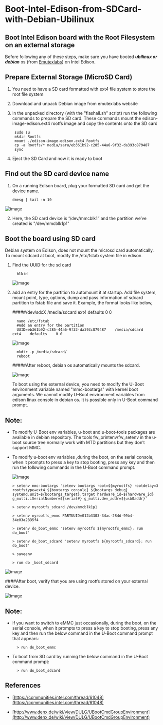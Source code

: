 # Boot-Intel-Edison-from-SDCard-with-Debian-Ubilinux

## Boot Intel Edison board with the Root Filesystem on an external storage



Before following any of these steps, make sure you have booted **_ubilinux or debian_** os 
(from [Emutexlabs](http://www.emutexlabs.com/)) on Intel Edison.

## Prepare External Storage (MicroSD Card)


1. You need to have a SD card formatted with ext4 file system to store the root file system
2. Download and unpack Debian image from emutexlabs website
3. In the unpacked directory (with the "flashall.sh" script) run the following commands to
   prepare the SD card. These commands mount the edison-image-edison.ext4 rootfs image and 
   copy the contents onto the SD card
  
        sudo su
        mkdir Rootfs
        mount ./edison-image-edison.ext4 Rootfs
        cp -a Rootfs/* media/saru/eb361b92-c285-44a6-9f32-da393c879487
        sync
4. Eject the SD Card and now it is ready to boot


## Find out the SD card device name

1.  On a running Edison board, plug your formatted SD card and get the device name.

        dmesg | tail -n 10
        
  ![image](https://github.com/sarweshkumar47/Boot-Intel-Edison-from-SDCard-with-Debian-Ubilinux/blob/master/Screenshots/s1.png?raw=true)
  
2.  Here, the SD card device is “/dev/mmcblk1” and the partition we’ve created is "/dev/mmcblk1p1"
 

## Boot the board using SD card

Debian system on Edison, does not mount the microsd card automatically. To mount sdcard at boot, modify the /etc/fstab system file in edison.

1. Find the UUID for the sd card

         blkid
         
      ![image](https://github.com/sarweshkumar47/Boot-Intel-Edison-from-SDCard-with-Debian-Ubilinux/blob/master/Screenshots/s2.png?raw=true)
      
2. add an entry for the partition to automount it at startup. Add file system, mount point, type, options, dump and pass information of sdcard partition to fstab file and save it. Example, the format looks like below,

   #####/dev/sdcX      /media/sdcard    ext4    defaults    0     0
           
         nano /etc/fstab
         #Add an entry for the partition
         UUID=eb361b92-c285-44a6-9f32-da393c879487    /media/sdcard    ext4    defaults    0 0

      ![image](https://github.com/sarweshkumar47/Boot-Intel-Edison-from-SDCard-with-Debian-Ubilinux/blob/master/Screenshots/s3.png?raw=true)
      
         mkdir -p /media/sdcard/
         reboot
   #####After reboot, debian os automatically mounts the sdcard.
   
   ![image](https://github.com/sarweshkumar47/Boot-Intel-Edison-from-SDCard-with-Debian-Ubilinux/blob/master/Screenshots/s4.png?raw=true)
   
    To boot using the external device, you need to modify the U-Boot environment variable named "mmc-bootargs" with kernel boot arguments. We cannot modify U-Boot environment variables from edison linux console in debian os. It is possible only in U-Boot command prompt.



## Note:  

* To modify U-Boot env variables, u-boot and u-boot-tools packages are available in debian repository. The tools           fw_printenv/fw_setenv in the u-boot source tree normally work with MTD partitions but they don’t support MMC.


* To modify u-boot env variables ,during the boot, on the serial console, when it prompts to press a key to stop    booting, press any key and then run the following commands in the U-Boot command prompt.
   


  ![image](https://github.com/sarweshkumar47/Boot-Intel-Edison-from-SDCard-with-Debian-Ubilinux/blob/master/Screenshots/s5.png)
  
  
  
      > setenv mmc-bootargs 'setenv bootargs root=${myrootfs} rootdelay=3 rootfstype=ext4 ${bootargs_console} ${bootargs_debug} systemd.unit=${bootargs_target}.target hardware_id=${hardware_id} g_multi.iSerialNumber=${serial#} g_multi.dev_addr=${usb0addr}'

      > setenv myrootfs_sdcard /dev/mmcblk1p1

      > setenv myrootfs_emmc PARTUUID=012b3303-34ac-284d-99b4-34e03a2335f4

      > setenv do_boot_emmc 'setenv myrootfs ${myrootfs_emmc}; run do_boot'

      > setenv do_boot_sdcard 'setenv myrootfs ${myrootfs_sdcard}; run do_boot'

      > saveenv

      > run do _boot_sdcard


![image](https://github.com/sarweshkumar47/Boot-Intel-Edison-from-SDCard-with-Debian-Ubilinux/blob/master/Screenshots/s6.png)


####After boot, verify that you are using rootfs stored on your external device.

![image](https://github.com/sarweshkumar47/Boot-Intel-Edison-from-SDCard-with-Debian-Ubilinux/blob/master/Screenshots/s7.png)


## Note: 

* If you want to switch to eMMC just occasionally, during the boot, on the serial console, when it prompts to press a key to stop booting, press any key and then run the below command in the U-Boot command prompt that appears:

        > run do_boot_emmc

* To boot from SD card by running the below command in the U-Boot command prompt:

        > run do_boot_sdcard

	
## References 

 * [https://communities.intel.com/thread/61048](https://communities.intel.com/thread/61048)

 * [http://www.denx.de/wiki/view/DULG/UBootCmdGroupEnvironment](http://www.denx.de/wiki/view/DULG/UBootCmdGroupEnvironment)
